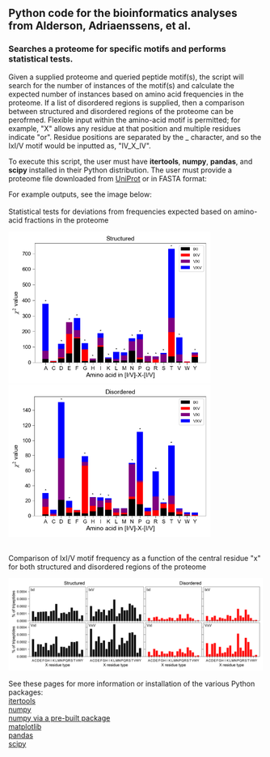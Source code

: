 ## Python code for the bioinformatics analyses from Alderson, Adriaenssens, et al.

### Searches a proteome for specific motifs and performs statistical tests.<br /> 

Given a supplied proteome and queried peptide motif(s), the script will search for the number of instances of the motif(s) and calculate the expected number of instances based on amino acid frequencies in the proteome. If a list of disordered regions is supplied, then a comparison between structured and disordered regions of the proteome can be perofrmed. Flexible input within the amino-acid motif is permitted; for example, "X" allows any residue at that position and multiple residues indicate "or". Residue positions are separated by the _ character, and so the IxI/V motif would be inputted as, "IV_X_IV". <br />

To execute this script, the user must have **itertools**, **numpy**, **pandas**, and **scipy** installed in their Python distribution. The user must provide a proteome file downloaded from [UniProt](https://www.uniprot.org/) or in FASTA format:<br />

For example outputs, see the image below: <br />
<br />
Statistical tests for deviations from frequencies expected based on amino-acid fractions in the proteome
<p align="left">
  <img src="output/structured_chisq.png" width="400px" height="auto"/>
  <img src="output/disordered_chisq.png" width="400px" height="auto"/>
</p>
<br />
Comparison of IxI/V motif frequency as a function of the central residue "x" for both structured and disordered regions of the proteome
<p align="left">
  <img src="output/compare_fractions_IV_X_IV_motifs.png" width="908px" height="auto"/>
</p>

See these pages for more information or installation of the various Python packages:<br />
[itertools](https://docs.python.org/3/library/itertools.html)<br />
[numpy](https://docs.scipy.org/doc/numpy-1.10.1/user/install.html) <br />
[numpy via a pre-built package](https://scipy.org/install.html) <br />
[matplotlib](https://matplotlib.org/faq/installing_faq.html)<br />
[pandas](https://pypi.org/project/pandas/)<br />
[scipy](https://www.scipy.org/install.html)<br />

